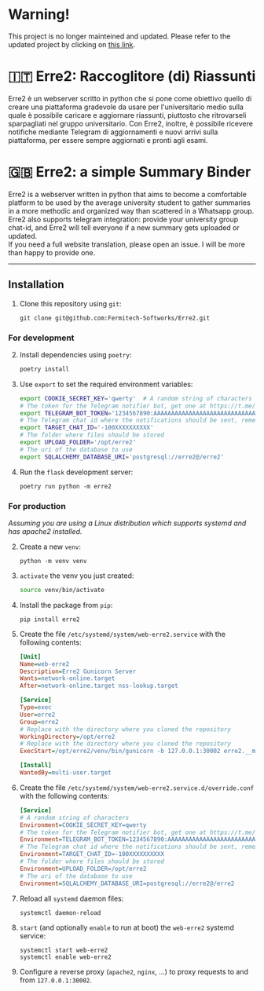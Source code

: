 # Warning!
This project is no longer mainteined and updated. Please refer to the updated project by clicking on [this link](https://github.com/Fermitech-Softworks/Erre2.0).

# 🇮🇹 Erre2: Raccoglitore (di) Riassunti
Erre2 è un webserver scritto in python che si pone come obiettivo quello di creare una piattaforma gradevole da usare
per l'universitario medio sulla quale è possibile caricare e aggiornare riassunti, piuttosto che ritrovarseli sparpagliati nel gruppo universitario. 
Con Erre2, inoltre, è possibile ricevere notifiche mediante Telegram di aggiornamenti e nuovi arrivi sulla piattaforma, per essere sempre aggiornati e pronti agli esami.

# 🇬🇧 Erre2: a simple Summary Binder
Erre2 is a webserver written in python that aims to become a comfortable platform to be used by the average university student to gather summaries in a more methodic and organized way than scattered in a Whatsapp group. Erre2 also supports telegram integration: provide your university group chat-id, and Erre2 will tell everyone if a new summary gets uploaded or updated.  
If you need a full website translation, please open an issue. I will be more than happy to provide one.

-----

## Installation

1. Clone this repository using `git`:
   ```
   git clone git@github.com:Fermitech-Softworks/Erre2.git
   ```
   
### For development

2. Install dependencies using `poetry`:
   ```bash
   poetry install
   ```

3. Use `export` to set the required environment variables:
   ```bash
   export COOKIE_SECRET_KEY='qwerty'  # A random string of characters
   # The token for the Telegram notifier bot, get one at https://t.me/BotFather
   export TELEGRAM_BOT_TOKEN='1234567890:AAAAAAAAAAAAAAAAAAAAAAAAAAAAAAAAAAA'
   # The Telegram chat id where the notifications should be sent, remember that the id of supergroups is prefixed by -100
   export TARGET_CHAT_ID='-100XXXXXXXXXX'
   # The folder where files should be stored
   export UPLOAD_FOLDER='/opt/erre2'
   # The uri of the database to use
   export SQLALCHEMY_DATABASE_URI='postgresql://erre2@/erre2'
   ```
   
4. Run the `flask` development server:
   ```
   poetry run python -m erre2
   ```
   
### For production

_Assuming you are using a Linux distribution which supports systemd and has apache2 installed._

2. Create a new `venv`:
   ``` 
   python -m venv venv
   ```

3. `activate` the venv you just created:
   ```bash
   source venv/bin/activate
   ```

4. Install the package from `pip`:
   ```
   pip install erre2
   ```

5. Create the file `/etc/systemd/system/web-erre2.service` with the following contents:
   ```ini
   [Unit]
   Name=web-erre2
   Description=Erre2 Gunicorn Server
   Wants=network-online.target
   After=network-online.target nss-lookup.target
   
   [Service]
   Type=exec
   User=erre2
   Group=erre2
   # Replace with the directory where you cloned the repository
   WorkingDirectory=/opt/erre2
   # Replace with the directory where you cloned the repository
   ExecStart=/opt/erre2/venv/bin/gunicorn -b 127.0.0.1:30002 erre2.__main__:reverse_proxy_app
   
   [Install]
   WantedBy=multi-user.target
   ```
   
6. Create the file `/etc/systemd/system/web-erre2.service.d/override.conf` with the following contents:
   ```ini
   [Service]
   # A random string of characters
   Environment=COOKIE_SECRET_KEY=qwerty
   # The token for the Telegram notifier bot, get one at https://t.me/BotFather
   Environment=TELEGRAM_BOT_TOKEN=1234567890:AAAAAAAAAAAAAAAAAAAAAAAAAAAAAAAAAAA
   # The Telegram chat id where the notifications should be sent, remember that the id of supergroups is prefixed by -100
   Environment=TARGET_CHAT_ID=-100XXXXXXXXXX
   # The folder where files should be stored
   Environment=UPLOAD_FOLDER=/opt/erre2
   # The uri of the database to use
   Environment=SQLALCHEMY_DATABASE_URI=postgresql://erre2@/erre2
   ```
   
7. Reload all `systemd` daemon files:
   ```
   systemctl daemon-reload
   ```
   
8. `start` (and optionally `enable` to run at boot) the `web-erre2` systemd service:
   ```
   systemctl start web-erre2
   systemctl enable web-erre2
   ```
   
9. Configure a reverse proxy (`apache2`, `nginx`, ...) to proxy requests to and from `127.0.0.1:30002`.
